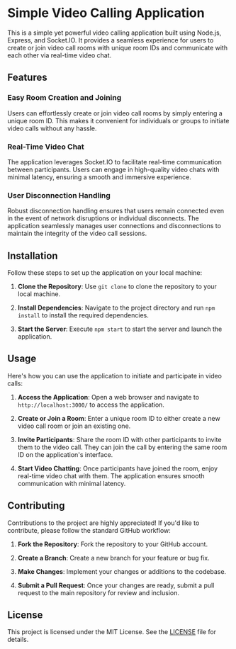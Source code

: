 # Simple Video Calling Application

This is a simple yet powerful video calling application built using Node.js, Express, and Socket.IO. It provides a seamless experience for users to create or join video call rooms with unique room IDs and communicate with each other via real-time video chat.

## Features

### Easy Room Creation and Joining
Users can effortlessly create or join video call rooms by simply entering a unique room ID. This makes it convenient for individuals or groups to initiate video calls without any hassle.

### Real-Time Video Chat
The application leverages Socket.IO to facilitate real-time communication between participants. Users can engage in high-quality video chats with minimal latency, ensuring a smooth and immersive experience.

### User Disconnection Handling
Robust disconnection handling ensures that users remain connected even in the event of network disruptions or individual disconnects. The application seamlessly manages user connections and disconnections to maintain the integrity of the video call sessions.

## Installation

Follow these steps to set up the application on your local machine:

1. **Clone the Repository**: Use `git clone` to clone the repository to your local machine.

2. **Install Dependencies**: Navigate to the project directory and run `npm install` to install the required dependencies.

3. **Start the Server**: Execute `npm start` to start the server and launch the application.

## Usage

Here's how you can use the application to initiate and participate in video calls:

1. **Access the Application**: Open a web browser and navigate to `http://localhost:3000/` to access the application.

2. **Create or Join a Room**: Enter a unique room ID to either create a new video call room or join an existing one.

3. **Invite Participants**: Share the room ID with other participants to invite them to the video call. They can join the call by entering the same room ID on the application's interface.

4. **Start Video Chatting**: Once participants have joined the room, enjoy real-time video chat with them. The application ensures smooth communication with minimal latency.

## Contributing

Contributions to the project are highly appreciated! If you'd like to contribute, please follow the standard GitHub workflow:

1. **Fork the Repository**: Fork the repository to your GitHub account.

2. **Create a Branch**: Create a new branch for your feature or bug fix.

3. **Make Changes**: Implement your changes or additions to the codebase.

4. **Submit a Pull Request**: Once your changes are ready, submit a pull request to the main repository for review and inclusion.

## License

This project is licensed under the MIT License. See the [LICENSE](LICENSE) file for details.
